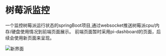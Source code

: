 # 树莓派监控

一个监控树莓派运行状态的springBoot项目,通过websocket推送树莓派cpu/内存/硬盘使用情况到前端页面展示。
前端页面暂时采用pi-dashboard的页面，后续会使用新页面来呈现。

![新界面](http://tx.anlinxi.top/download/raspiShow2.jpg)
